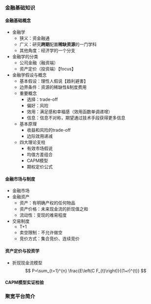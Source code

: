 ### 金融基础知识
#### 金融基础概念
- 金融学
  - 狭义：资金融通
  - 广义：研究**跨期**配置**稀缺资源**的一门学科
  - 其他角度：经济学的一个分支
- 金融学的分类
  - 公司金融（融资端）
  - 资产定价（投资端）【focus】
- 金融学假设与概念
  - 基本假设：理性人假说【趋利避害】
  - 边界条件：资源的稀缺性&制度费用
  - 重要概念
    - 选择：trade-off
    - 偏好：风险
    - 效用：满足感和幸福感（效用函数单调递增）
    - 信息：信息不对称，期望通过技术手段获得更多信息
  - 基本原理
    - 收益和风险的trade-off
    - 边际效用递减
  - 四大理论支柱
    - 有效市场假说
    - 均值方差组合
    - CAPM模型
    - 期权定价公式
#### 金融市场与制度
- 金融市场
- 金融资产
  - 资产：有明确产权的任何物品
  - 资产价格：未来现金流的折现值之和
  - 流动性：变现的难易程度
- 交易制度
  - T+1
  - 卖空限制：不允许做空
  - 竞价方式：集合竞价、连续竞价
#### 资产定价与投资学
- 折现现金流模型
$$
P=\sum_{t=1}^{n} \frac{E\left(C F_{t}\right)}{(1+r)^{t}}
$$
#### CAPM模型实证检验
### 聚宽平台简介
